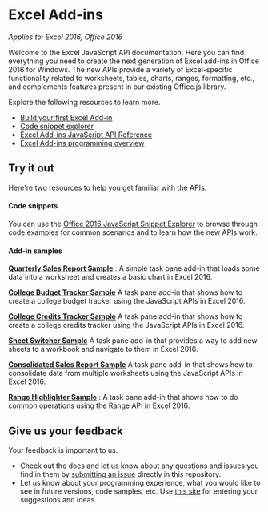 # Excel Add-ins

_Applies to: Excel 2016, Office 2016_

Welcome to the Excel JavaScript API documentation. Here you can find everything you need to create the next generation of Excel add-ins in Office 2016 for Windows. The new APIs provide a variety of Excel-specific functionality related to worksheets, tables, charts, ranges, formatting, etc., and complements features present in our existing Office.js library.

Explore the following resources to learn more. 

* [Build your first Excel Add-in](build-your-first-excel-add-in.md)
* [Code snippet explorer](https://github.com/OfficeDev/office-js-snippet-explorer)
* [Excel Add-ins JavaScript API Reference](excel-add-ins-javascript-reference.md)
* [Excel Add-ins programming overview](excel-add-ins-programming-overview.md)


## Try it out

Here're two resources to help you get familiar with the APIs.

#### Code snippets

You can use the [Office 2016 JavaScript Snippet Explorer](http://officesnippetexplorer.azurewebsites.net/#/snippets/excel) to browse through code examples for common scenarios and to learn how the new APIs work. 

#### Add-in samples

**[Quarterly Sales Report Sample](https://github.com/OfficeDev/Excel-Add-in-JS-QuarterlySalesReport)** : A simple task pane add-in that loads some data into a worksheet and creates a basic chart in Excel 2016. 

**[College Budget Tracker Sample](https://github.com/OfficeDev/Excel-Add-in-JS-CollegeBudgetTracker)** A task pane add-in that shows how to create a college budget tracker using the JavaScript APIs in Excel 2016. 

**[College Credits Tracker Sample](https://github.com/OfficeDev/Excel-Add-in-JS-CollegeCreditsTracker)** A task pane add-in that shows how to create a college credits tracker using the JavaScript APIs in Excel 2016. 

**[Sheet Switcher Sample](https://github.com/OfficeDev/Excel-Add-in-JS-SheetSwitcher)** A task pane add-in that provides a way to add new sheets to a workbook and navigate to them in Excel 2016. 

**[Consolidated Sales Report Sample](https://github.com/OfficeDev/Excel-Add-in-JS-ConsolidatedSalesReport)** A task pane add-in that shows how to consolidate data from multiple worksheets using the JavaScript APIs in Excel 2016. 

**[Range Highlighter Sample](https://github.com/OfficeDev/Excel-Add-in-JS-RangeHighlighter)** : A task pane add-in that shows how to do common operations using the Range API in Excel 2016.


## Give us your feedback

Your feedback is important to us. 

* Check out the docs and let us know about any questions and issues you find in them by [submitting an issue](https://github.com/OfficeDev/office-js-docs/issues) directly in this repository.
* Let us know about your programming experience, what you would like to see in future versions, code samples, etc. Use [this site](http://officespdev.uservoice.com/) for entering your suggestions and ideas.
